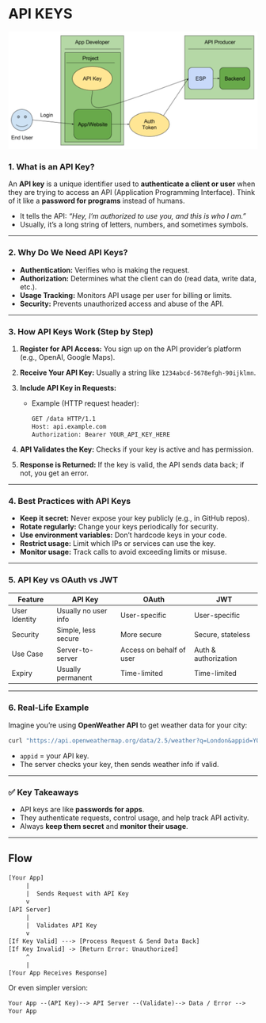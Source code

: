 # API KEYS

![API Keys](/images/September-2025/29-09-2025/api_keys_overview.png)

### **1. What is an API Key?**

An **API key** is a unique identifier used to **authenticate a client or user** when they are trying to access an API (Application Programming Interface). Think of it like a **password for programs** instead of humans.

* It tells the API:
  *“Hey, I’m authorized to use you, and this is who I am.”*
* Usually, it’s a long string of letters, numbers, and sometimes symbols.

---

### **2. Why Do We Need API Keys?**

* **Authentication:** Verifies who is making the request.
* **Authorization:** Determines what the client can do (read data, write data, etc.).
* **Usage Tracking:** Monitors API usage per user for billing or limits.
* **Security:** Prevents unauthorized access and abuse of the API.

---

### **3. How API Keys Work (Step by Step)**

1. **Register for API Access:** You sign up on the API provider’s platform (e.g., OpenAI, Google Maps).

2. **Receive Your API Key:** Usually a string like `1234abcd-5678efgh-90ijklmn`.

3. **Include API Key in Requests:**

   * Example (HTTP request header):

     ```
     GET /data HTTP/1.1
     Host: api.example.com
     Authorization: Bearer YOUR_API_KEY_HERE
     ```

4. **API Validates the Key:** Checks if your key is active and has permission.

5. **Response is Returned:** If the key is valid, the API sends data back; if not, you get an error.

---

### **4. Best Practices with API Keys**

* **Keep it secret:** Never expose your key publicly (e.g., in GitHub repos).
* **Rotate regularly:** Change your keys periodically for security.
* **Use environment variables:** Don’t hardcode keys in your code.
* **Restrict usage:** Limit which IPs or services can use the key.
* **Monitor usage:** Track calls to avoid exceeding limits or misuse.

---

### **5. API Key vs OAuth vs JWT**

| Feature       | API Key              | OAuth                    | JWT                  |
| ------------- | -------------------- | ------------------------ | -------------------- |
| User Identity | Usually no user info | User-specific            | User-specific        |
| Security      | Simple, less secure  | More secure              | Secure, stateless    |
| Use Case      | Server-to-server     | Access on behalf of user | Auth & authorization |
| Expiry        | Usually permanent    | Time-limited             | Time-limited         |

---

### **6. Real-Life Example**

Imagine you’re using **OpenWeather API** to get weather data for your city:

```bash
curl "https://api.openweathermap.org/data/2.5/weather?q=London&appid=YOUR_API_KEY"
```

* `appid` = your API key.
* The server checks your key, then sends weather info if valid.

---

### ✅ Key Takeaways

* API keys are like **passwords for apps**.
* They authenticate requests, control usage, and help track API activity.
* Always **keep them secret** and **monitor their usage**.

---

## Flow

```
[Your App] 
     |
     |  Sends Request with API Key
     v
[API Server] 
     |
     |  Validates API Key
     v
[If Key Valid] ---> [Process Request & Send Data Back]
[If Key Invalid] -> [Return Error: Unauthorized]
     ^
     |
[Your App Receives Response]
```

Or even simpler version:

```
Your App --(API Key)--> API Server --(Validate)--> Data / Error --> Your App
```
